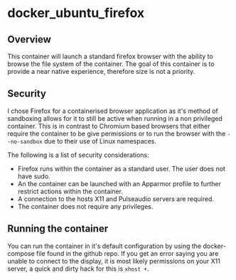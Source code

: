 # docker_ubuntu_firefox
## Overview
This container will launch a standard firefox browser with the ability to browse the file system of the container. The goal of this container is to provide a near native experience, therefore size is not a priority.

## Security
I chose Firefox for a containerised browser application as it's method of sandboxing allows for it to still be active when running in a non privileged container. This is in contrast to Chromium based browsers that either require the container to be give permissions or to run the browser with the `--no-sandbox` due to their use of Linux namespaces.

The following is a list of security considerations:
* Firefox runs within the container as a standard user. The user does not have sudo.
* An the container can be launched with an Apparmor profile to further restrict actions within the container.
* A connection to the hosts X11 and Pulseaudio servers are required.
* The container does not require any privileges.

## Running the container
You can run the container in it's default configuration by using the docker-compose file found in the github repo. If you get an error saying you are unable to connect to the display, it is most likely permissions on your X11 server, a quick and dirty hack for this is `xhost +`.